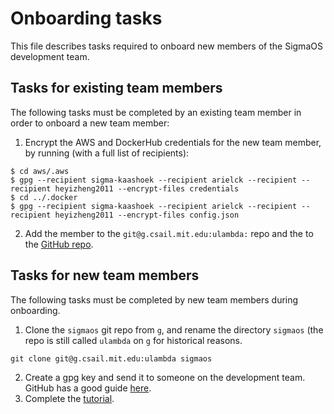 # Onboarding tasks

This file describes tasks required to onboard new members of the SigmaOS
development team.

## Tasks for existing team members

The following tasks must be completed by an existing team member in order to
onboard a new team member:

  1. Encrypt the AWS and DockerHub credentials for the new team member, by
  running (with a full list of recipients):

```
$ cd aws/.aws
$ gpg --recipient sigma-kaashoek --recipient arielck --recipient --recipient heyizheng2011 --encrypt-files credentials
$ cd ../.docker
$ gpg --recipient sigma-kaashoek --recipient arielck --recipient --recipient heyizheng2011 --encrypt-files config.json
```

  2. Add the member to the `git@g.csail.mit.edu:ulambda:` repo and the to the
  [GitHub repo](https://github.com/mit-pdos/sigmaos).

## Tasks for new team members

The following tasks must be completed by new team members during onboarding.

  1. Clone the `sigmaos` git repo from `g`, and rename the directory `sigmaos`
  (the repo is still called `ulambda` on `g` for historical reasons.

```
git clone git@g.csail.mit.edu:ulambda sigmaos
```

  2. Create a gpg key and send it to someone on the development team. GitHub
  has a good guide
  [here](https://docs.github.com/en/authentication/managing-commit-signature-verification/generating-a-new-gpg-key).
  3. Complete the
  [tutorial](https://github.com/mit-pdos/sigmaos/tree/master/tutorial).
